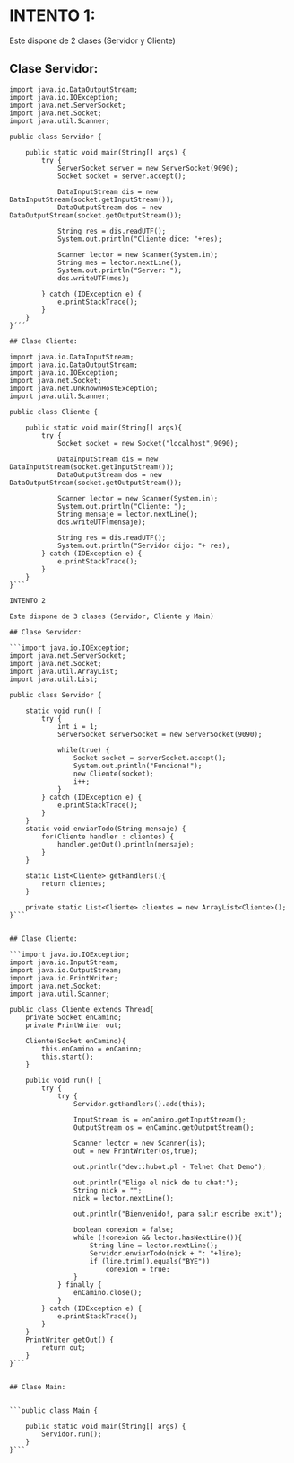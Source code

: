 # INTENTO 1:

Este dispone de 2 clases (Servidor y Cliente)

## Clase Servidor:

```import java.io.DataInputStream;
import java.io.DataOutputStream;
import java.io.IOException;
import java.net.ServerSocket;
import java.net.Socket;
import java.util.Scanner;

public class Servidor {

	public static void main(String[] args) {
		try {
			ServerSocket server = new ServerSocket(9090);
			Socket socket = server.accept();
			
			DataInputStream dis = new DataInputStream(socket.getInputStream());
			DataOutputStream dos = new DataOutputStream(socket.getOutputStream());
				
			String res = dis.readUTF();
			System.out.println("Cliente dice: "+res);
			
			Scanner lector = new Scanner(System.in);
			String mes = lector.nextLine();
			System.out.println("Server: ");
			dos.writeUTF(mes);			
			
		} catch (IOException e) {
			e.printStackTrace();
		}				
	}
}´´´

## Clase Cliente:

import java.io.DataInputStream;
import java.io.DataOutputStream;
import java.io.IOException;
import java.net.Socket;
import java.net.UnknownHostException;
import java.util.Scanner;

public class Cliente {

	public static void main(String[] args){
		try {
			Socket socket = new Socket("localhost",9090);
			
			DataInputStream dis = new DataInputStream(socket.getInputStream());
			DataOutputStream dos = new DataOutputStream(socket.getOutputStream());
			
			Scanner lector = new Scanner(System.in);
			System.out.println("Cliente: ");
			String mensaje = lector.nextLine();
			dos.writeUTF(mensaje);
			
			String res = dis.readUTF();
			System.out.println("Servidor dijo: "+ res);
		} catch (IOException e) {
			e.printStackTrace();
		}
	}
}```

INTENTO 2

Este dispone de 3 clases (Servidor, Cliente y Main)

## Clase Servidor:

```import java.io.IOException;
import java.net.ServerSocket;
import java.net.Socket;
import java.util.ArrayList;
import java.util.List;

public class Servidor {

	static void run() {
		try {
			int i = 1;
			ServerSocket serverSocket = new ServerSocket(9090);
			
			while(true) {
				Socket socket = serverSocket.accept();
				System.out.println("Funciona!");
				new Cliente(socket);
				i++;
			}
		} catch (IOException e) {
			e.printStackTrace();
		}	
	}
	static void enviarTodo(String mensaje) {
		for(Cliente handler : clientes) {
			handler.getOut().println(mensaje);				
		}
	}
	
	static List<Cliente> getHandlers(){
		return clientes;
	}
	
	private static List<Cliente> clientes = new ArrayList<Cliente>();
}```


## Clase Cliente:

```import java.io.IOException;
import java.io.InputStream;
import java.io.OutputStream;
import java.io.PrintWriter;
import java.net.Socket;
import java.util.Scanner;

public class Cliente extends Thread{
	private Socket enCamino;
	private PrintWriter out;
	
	Cliente(Socket enCamino){
		this.enCamino = enCamino;
		this.start();
	}
	
	public void run() {
		try {
			try {
				Servidor.getHandlers().add(this);
				
				InputStream is = enCamino.getInputStream();
				OutputStream os = enCamino.getOutputStream();
				
				Scanner lector = new Scanner(is);
				out = new PrintWriter(os,true);
				
				out.println("dev::hubot.pl - Telnet Chat Demo");
				
				out.println("Elige el nick de tu chat:");
				String nick = "";
				nick = lector.nextLine();
				
				out.println("Bienvenido!, para salir escribe exit");
				
				boolean conexion = false;
				while (!conexion && lector.hasNextLine()){
					String line = lector.nextLine();
					Servidor.enviarTodo(nick + ": "+line);
					if (line.trim().equals("BYE"))
						conexion = true;
				}
			} finally {
				enCamino.close();
			}
		} catch (IOException e) {
			e.printStackTrace();
		}
	}
	PrintWriter getOut() {
		return out;
	}
}```


## Clase Main:


```public class Main {

	public static void main(String[] args) {
		Servidor.run();
	}
}```



